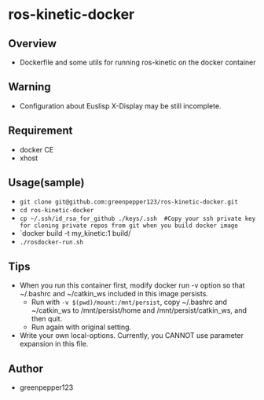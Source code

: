 ros-kinetic-docker
====

## Overview
- Dockerfile and some utils for running ros-kinetic on the docker container

## Warning
- Configuration about Euslisp X-Display may be still incomplete.

## Requirement
- docker CE
- xhost

## Usage(sample)
- `git clone git@github.com:greenpepper123/ros-kinetic-docker.git`
- `cd ros-kinetic-docker`
- `cp ~/.ssh/id_rsa_for_github ./keys/.ssh  #Copy your ssh private key for cloning private repos from git when you build docker image`
- `docker build -t my_kinetic:1 build/
- `./rosdocker-run.sh`

## Tips
- When you run this container first, modify docker run -v option so that ~/.bashrc and ~/catkin_ws included in this image persists.
  - Run with `-v $(pwd)/mount:/mnt/persist`, copy ~/.bashrc and ~/catkin_ws to /mnt/persist/home and /mnt/persist/catkin_ws, and then quit.
  - Run again with original setting.
- Write your own local-options. Currently, you CANNOT use parameter expansion in this file.

## Author
- greenpepper123
